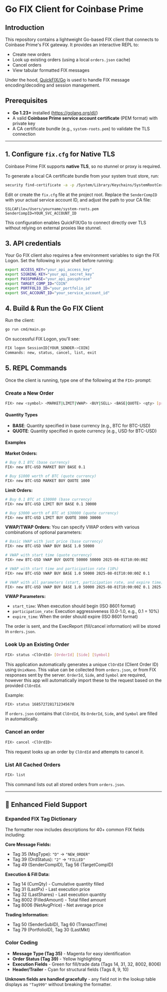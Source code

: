 # Go FIX Client for Coinbase Prime

## Introduction
This repository contains a lightweight Go-based FIX client that connects to Coinbase Prime's FIX gateway. It provides an interactive REPL to:
- Create new orders
- Look up existing orders (using a local `orders.json` cache)  
- Cancel orders
- View tabular formatted FIX messages

Under the hood, [QuickFIX/Go](https://github.com/quickfixgo/quickfix) is used to handle FIX message encoding/decoding and session management.

## Prerequisites
- **Go 1.23+** installed (https://golang.org/dl/)
- A valid **Coinbase Prime service account certificate** (PEM format) with private key
- A CA certificate bundle (e.g., `system-roots.pem`) to validate the TLS connection

---

## 1. Configure `fix.cfg` for Native TLS

Coinbase Prime FIX supports **native TLS**, so no stunnel or proxy is required.

To generate a local CA certificate bundle from your system trust store, run:

```bash
security find-certificate -a -p /System/Library/Keychains/SystemRootCertificates.keychain > ~/system-roots.pem
```

Edit or create the `fix.cfg` file at the project root. Replace the `SenderCompID` with your actual service account ID, and adjust the path to your CA file:

```
SSLCAFile=/Users/yourname/system-roots.pem
SenderCompID=YOUR_SVC_ACCOUNT_ID
```
This configuration enables QuickFIX/Go to connect directly over TLS without relying on external proxies like stunnel.

## 3. API credentials

Your Go FIX client also requires a few environment variables to sign the FIX Logon. Set the following in your shell before running:

```bash
export ACCESS_KEY="your_api_access_key"
export SIGNING_KEY="your_api_secret_key"
export PASSPHRASE="your_api_passphrase"
export TARGET_COMP_ID="COIN"
export PORTFOLIO_ID="your_portfolio_id"
export SVC_ACCOUNT_ID="your_service_account_id"
```

## 4. Build & Run the Go FIX Client

Run the client:
```bash
go run cmd/main.go
```

On successful FIX Logon, you'll see:

```bash
FIX logon SessionID[YOUR_SENDER->COIN]
Commands: new, status, cancel, list, exit
```

## 5. REPL Commands

Once the client is running, type one of the following at the `FIX>` prompt:

### Create a New Order

```bash
FIX> new <symbol> <MARKET|LIMIT|VWAP> <BUY|SELL> <BASE|QUOTE> <qty> [price] [start_time] [participation_rate] [expire_time]
```

#### Quantity Types
- **BASE**: Quantity specified in base currency (e.g., BTC for BTC-USD)
- **QUOTE**: Quantity specified in quote currency (e.g., USD for BTC-USD)

#### Examples

**Market Orders:**
```bash
# Buy 0.1 BTC (base currency)
FIX> new BTC-USD MARKET BUY BASE 0.1

# Buy $1000 worth of BTC (quote currency)
FIX> new BTC-USD MARKET BUY QUOTE 1000
```

**Limit Orders:**
```bash
# Buy 0.1 BTC at $30000 (base currency)
FIX> new BTC-USD LIMIT BUY BASE 0.1 30000

# Buy $3000 worth of BTC at $30000 (quote currency)
FIX> new BTC-USD LIMIT BUY QUOTE 3000 30000
```

**VWAP/TWAP Orders:**
You can specify VWAP orders with various combinations of optional parameters:

```bash
# Basic VWAP with just price (base currency)
FIX> new BTC-USD VWAP BUY BASE 1.0 50000

# VWAP with start time (quote currency)
FIX> new BTC-USD VWAP BUY QUOTE 50000 50000 2025-08-01T10:00:00Z

# VWAP with start time and participation rate (10%)
FIX> new BTC-USD VWAP BUY BASE 1.0 50000 2025-08-01T10:00:00Z 0.1

# VWAP with all parameters (start, participation rate, and expire time)
FIX> new BTC-USD VWAP BUY BASE 1.0 50000 2025-08-01T10:00:00Z 0.1 2025-08-01T16:00:00Z
```

**VWAP Parameters:**
- `start_time`: When execution should begin (ISO 8601 format)
- `participation_rate`: Execution aggressiveness (0.0-1.0, e.g., 0.1 = 10%)
- `expire_time`: When the order should expire (ISO 8601 format)

The order is sent, and the ExecReport (fill/cancel information) will be stored in `orders.json`.

### Look Up an Existing Order

```bash
FIX> status <ClOrdId> [OrderId] [Side] [Symbol]
```

This application automatically generates a unique `ClOrdId` (Client Order ID) using `UnixNano`. This value can be collected from `orders.json`, or from FIX responses sent by the server. `OrderId`, `Side`, and `Symbol` are required, however this app will automatically import these to the request based on the provided `ClOrdId`. 

Example:

```bash
FIX> status 1685727281712345678
```
If `orders.json` contains that `ClOrdId`, its `OrderId`, `Side`, and `Symbol` are filled in automatically.

### Cancel an order

```bash
FIX> cancel <ClOrdID>
```

This request looks up an order by `ClOrdId` and attempts to cancel it.

### List All Cached Orders

```bash
FIX> list
```

This command lists out all stored orders from `orders.json`.

---

## 🎨 Enhanced Field Support

### Expanded FIX Tag Dictionary
The formatter now includes descriptions for 40+ common FIX fields including:

**Core Message Fields:**
- Tag 35 (MsgType): `"D"` → `"NEW_ORDER"`
- Tag 39 (OrdStatus): `"2"` → `"FILLED"`
- Tag 49 (SenderCompID), Tag 56 (TargetCompID)

**Execution & Fill Data:**
- Tag 14 (CumQty) - Cumulative quantity filled
- Tag 31 (LastPx) - Last execution price
- Tag 32 (LastShares) - Last execution quantity
- Tag 8002 (FilledAmount) - Total filled amount
- Tag 8006 (NetAvgPrice) - Net average price

**Trading Information:**
- Tag 50 (SenderSubID), Tag 60 (TransactTime)
- Tag 79 (PortfolioID), Tag 30 (LastMkt)

### Color Coding
- **Message Type (Tag 35)** - Magenta for easy identification
- **Order Status (Tag 39)** - Yellow highlighting
- **Execution Fields** - Green for fill/trade data (Tags 14, 31, 32, 8002, 8006)
- **Header/Trailer** - Cyan for structural fields (Tags 8, 9, 10)

**Unknown fields are handled gracefully** - any field not in the lookup table displays as `"Tag999"` without breaking the formatter.